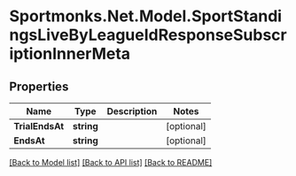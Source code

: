 # Sportmonks.Net.Model.SportStandingsLiveByLeagueIdResponseSubscriptionInnerMeta

## Properties

Name | Type | Description | Notes
------------ | ------------- | ------------- | -------------
**TrialEndsAt** | **string** |  | [optional] 
**EndsAt** | **string** |  | [optional] 

[[Back to Model list]](../README.md#documentation-for-models) [[Back to API list]](../README.md#documentation-for-api-endpoints) [[Back to README]](../README.md)

